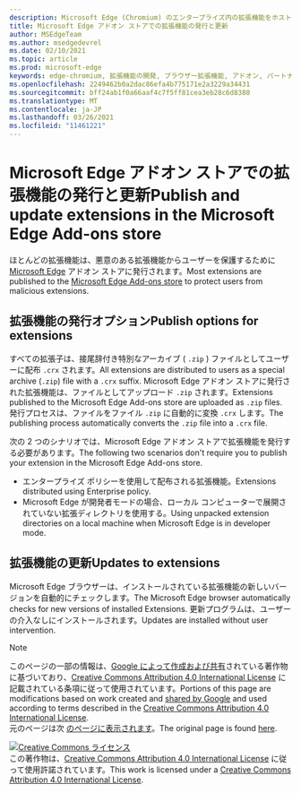 ```yaml
---
description: Microsoft Edge (Chromium) のエンタープライズ内の拡張機能をホストおよび発行します。
title: Microsoft Edge アドオン ストアでの拡張機能の発行と更新
author: MSEdgeTeam
ms.author: msedgedevrel
ms.date: 02/10/2021
ms.topic: article
ms.prod: microsoft-edge
keywords: edge-chromium, 拡張機能の開発, ブラウザー拡張機能, アドオン, パートナー センター, 開発者
ms.openlocfilehash: 2249462b0a2dac86efa4b775171e2a3229a34431
ms.sourcegitcommit: bff24ab1f0a66aaf4c7f5ff81cea3eb28c6d8380
ms.translationtype: MT
ms.contentlocale: ja-JP
ms.lasthandoff: 03/26/2021
ms.locfileid: "11461221"
---
```

# <a name="publish-and-update-extensions-in-the-microsoft-edge-add-ons-store"></a><span data-ttu-id="ac3a7-104">Microsoft Edge アドオン ストアでの拡張機能の発行と更新</span><span class="sxs-lookup"><span data-stu-id="ac3a7-104">Publish and update extensions in the Microsoft Edge Add-ons store</span></span>  

<span data-ttu-id="ac3a7-105">ほとんどの拡張機能は、悪意のある拡張機能からユーザーを保護するために [Microsoft Edge][MicrosoftMicrosoftedgeInsiderAddonsEdgeextensions] アドオン ストアに発行されます。</span><span class="sxs-lookup"><span data-stu-id="ac3a7-105">Most extensions are published to the [Microsoft Edge Add-ons store][MicrosoftMicrosoftedgeInsiderAddonsEdgeextensions] to protect users from malicious extensions.</span></span>  

## <a name="publish-options-for-extensions"></a><span data-ttu-id="ac3a7-106">拡張機能の発行オプション</span><span class="sxs-lookup"><span data-stu-id="ac3a7-106">Publish options for extensions</span></span>  

<span data-ttu-id="ac3a7-107">すべての拡張子は、接尾辞付き特別なアーカイブ \( `.zip` \) ファイルとしてユーザーに配布 `.crx` されます。</span><span class="sxs-lookup"><span data-stu-id="ac3a7-107">All extensions are distributed to users as a special archive \(`.zip`\) file with a `.crx` suffix.</span></span>  <span data-ttu-id="ac3a7-108">Microsoft Edge アドオン ストアに発行された拡張機能は、ファイルとしてアップロード `.zip` されます。</span><span class="sxs-lookup"><span data-stu-id="ac3a7-108">Extensions published to the Microsoft Edge Add-ons store are uploaded as `.zip` files.</span></span>  <span data-ttu-id="ac3a7-109">発行プロセスは、ファイルをファイル `.zip` に自動的に変換 `.crx` します。</span><span class="sxs-lookup"><span data-stu-id="ac3a7-109">The publishing process automatically converts the `.zip` file into a `.crx` file.</span></span>  

<span data-ttu-id="ac3a7-110">次の 2 つのシナリオでは、Microsoft Edge アドオン ストアで拡張機能を発行する必要があります。</span><span class="sxs-lookup"><span data-stu-id="ac3a7-110">The following two scenarios don't require you to publish your extension in the Microsoft Edge Add-ons store.</span></span>  

*   <span data-ttu-id="ac3a7-111">エンタープライズ ポリシーを使用して配布される拡張機能。</span><span class="sxs-lookup"><span data-stu-id="ac3a7-111">Extensions distributed using Enterprise policy.</span></span>  
*   <span data-ttu-id="ac3a7-112">Microsoft Edge が開発者モードの場合、ローカル コンピューターで展開されていない拡張ディレクトリを使用する。</span><span class="sxs-lookup"><span data-stu-id="ac3a7-112">Using unpacked extension directories on a local machine when Microsoft Edge is in developer mode.</span></span>  

## <a name="updates-to-extensions"></a><span data-ttu-id="ac3a7-113">拡張機能の更新</span><span class="sxs-lookup"><span data-stu-id="ac3a7-113">Updates to extensions</span></span>

<span data-ttu-id="ac3a7-114">Microsoft Edge ブラウザーは、インストールされている拡張機能の新しいバージョンを自動的にチェックします。</span><span class="sxs-lookup"><span data-stu-id="ac3a7-114">The Microsoft Edge browser automatically checks for new versions of installed Extensions.</span></span> <span data-ttu-id="ac3a7-115">更新プログラムは、ユーザーの介入なしにインストールされます。</span><span class="sxs-lookup"><span data-stu-id="ac3a7-115">Updates are installed without user intervention.</span></span>  


<!-- image links -->

<!-- links -->  

[MicrosoftMicrosoftedgeInsiderAddonsEdgeextensions]: https://microsoftedge.microsoft.com/insider-addons/category/EdgeExtensions "拡張機能 - Microsoft Edge Insider アドオン |Microsoft"  

> [!NOTE]
> <span data-ttu-id="ac3a7-117">このページの一部の情報は、[Google によって作成および共有][GoogleSitePolicies]されている著作物に基づいており、[Creative Commons Attribution 4.0 International License][CCA4IL] に記載されている条項に従って使用されています。</span><span class="sxs-lookup"><span data-stu-id="ac3a7-117">Portions of this page are modifications based on work created and [shared by Google][GoogleSitePolicies] and used according to terms described in the [Creative Commons Attribution 4.0 International License][CCA4IL].</span></span>  
> <span data-ttu-id="ac3a7-118">元のページは次 [のページに表示されます](https://developer.chrome.com/extensions/hosting)。</span><span class="sxs-lookup"><span data-stu-id="ac3a7-118">The original page is found [here](https://developer.chrome.com/extensions/hosting).</span></span>  

[![Creative Commons ライセンス][CCby4Image]][CCA4IL]  
<span data-ttu-id="ac3a7-120">この著作物は、[Creative Commons Attribution 4.0 International License][CCA4IL] に従って使用許諾されています。</span><span class="sxs-lookup"><span data-stu-id="ac3a7-120">This work is licensed under a [Creative Commons Attribution 4.0 International License][CCA4IL].</span></span>  

[CCA4IL]: https://creativecommons.org/licenses/by/4.0  
[CCby4Image]: https://i.creativecommons.org/l/by/4.0/88x31.png  
[GoogleSitePolicies]: https://developers.google.com/terms/site-policies  
